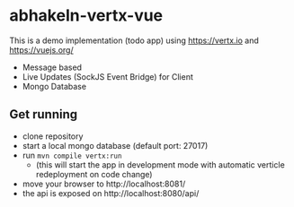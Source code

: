 # abhakeln-vertx-vue

This is a demo implementation (todo app) using https://vertx.io and https://vuejs.org/

* Message based
* Live Updates (SockJS Event Bridge) for Client
* Mongo Database

## Get running

 * clone repository
 * start a local mongo database (default port: 27017)
 * run ```mvn compile vertx:run```
   * (this will start the app in development mode with automatic verticle redeployment on code change)
 * move your browser to http://localhost:8081/
 * the api is exposed on http://localhost:8080/api/
 
 